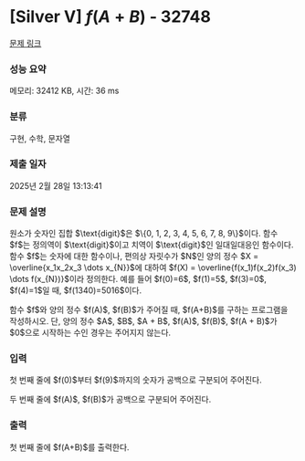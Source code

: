 # [Silver V] $f(A + B)$ - 32748 

[문제 링크](https://www.acmicpc.net/problem/32748) 

### 성능 요약

메모리: 32412 KB, 시간: 36 ms

### 분류

구현, 수학, 문자열

### 제출 일자

2025년 2월 28일 13:13:41

### 문제 설명

<p>원소가 숫자인 집합 $\text{digit}$은 $\{0, 1, 2, 3, 4, 5, 6, 7, 8, 9\}$이다. 함수 $f$는 정의역이 $\text{digit}$이고 치역이 $\text{digit}$인 일대일대응인 함수이다. 함수 $f$는 숫자에 대한 함수이나, 편의상 자릿수가 $N$인 양의 정수 $X = \overline{x_1x_2x_3 \dots x_{N}}$에 대하여 $f(X) = \overline{f(x_1)f(x_2)f(x_3) \dots f(x_{N})}$이라 정의한다. 예를 들어 $f(0)=6$, $f(1)=5$, $f(3)=0$, $f(4)=1$일 때, $f(1340)=5016$이다.</p>

<p>함수 $f$와 양의 정수 $f(A)$, $f(B)$가 주어질 때, $f(A+B)$를 구하는 프로그램을 작성하시오. 단, 양의 정수 $A$, $B$, $A + B$, $f(A)$, $f(B)$, $f(A + B)$가 $0$으로 시작하는 수인 경우는 주어지지 않는다.</p>

### 입력 

 <p>첫 번째 줄에 $f(0)$부터 $f(9)$까지의 숫자가 공백으로 구분되어 주어진다.</p>

<p>두 번째 줄에 $f(A)$, $f(B)$가 공백으로 구분되어 주어진다.</p>

### 출력 

 <p>첫 번째 줄에 $f(A+B)$를 출력한다.</p>

